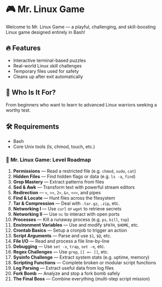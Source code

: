 # 🎮 Mr. Linux Game

Welcome to Mr. Linux Game — a playful, challenging, and skill-boosting Linux game designed entirely in Bash!

## 🔥 Features

- Interactive terminal-based puzzles
- Real-world Linux skill challenges
- Temporary files used for safety
- Cleans up after exit automatically

## 🧠 Who Is It For?

From beginners who want to learn to advanced Linux warriors seeking a worthy test.

## 🛠 Requirements

- Bash
- Core Unix tools (ls, chmod, touch, etc.)

### 🧠 **Mr. Linux Game: Level Roadmap**

1. **Permissions** — Read a restricted file (e.g. `chmod`, `sudo`, `cat`)
2. **Hidden Files** — Find hidden flags or data (e.g. `ls -a`, `find`)
3. **Grep Mastery** — Extract patterns from files
4. **Sed & Awk** — Transform text with powerful stream editors
5. **Redirection** — `>`, `>>`, `2>`, `&>`, `<<<`, and pipes
6. **Find & Locate** — Hunt files across the filesystem
7. **Tar & Compression** — Deal with `.tar.gz`, `.zip`, etc.
8. **Networking I** — Use `curl` or `wget` to retrieve secrets
9. **Networking II** — Use `nc` to interact with open ports
10. **Processes** — Kill a runaway process (e.g. `ps`, `kill`, `top`)
11. **Environment Variables** — Use and modify `$PATH`, `$HOME`, etc.
12. **Crontab Basics** — Setup a cronjob to trigger an action
13. **Script Arguments** — Parse and use `$1`, `$@`, etc.
14. **File I/O** — Read and process a file line-by-line
15. **Debugging** — Use `set -x`, `trap`, `set -e`, etc.
16. **Regex Challenges** — Use `grep`, `[[ =~ ]]`, etc.
17. **Sysinfo Challenge** — Extract system stats (e.g. uptime, memory)
18. **Scripting Functions** — Complete broken or modular script functions
19. **Log Parsing** — Extract useful data from log files
20. **Fork Bomb** — Analyze and stop a fork bomb safely
21. **The Final Boss** — Combine everything (multi-step script mission)
